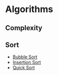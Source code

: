 # Algorithms

## Complexity

## Sort
* [ Bubble Sort ](./bubble-sort.md)
* [ Insertion Sort ](./insertion-sort.md)
* [ Quick Sort ](./quick-sort.md)